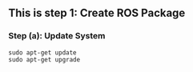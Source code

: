 ## This is step 1: Create ROS Package

### Step (a): Update System

```
sudo apt-get update
sudo apt-get upgrade
```
